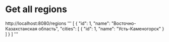 # Get all regions
http://localhost:8080/regions
'''
[
    {
        "id": 1,
        "name": "Восточно-Казахстанская область",
        "cities": [
            {
                "id": 1,
                "name": "Усть-Каменогорск"
            }
        ]
    }
]
'''


